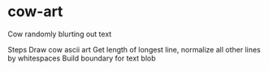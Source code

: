 # cow-art
Cow randomly blurting out text

Steps
Draw cow ascii art
Get length of longest line, normalize all other lines by whitespaces
Build boundary for text blob